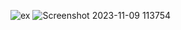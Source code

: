 
![ex](https://github.com/AmanVillar/Assign3/assets/51329512/34ebc88c-d6b3-46d0-be6e-7bc2a51aa68b)
![Screenshot 2023-11-09 113754](https://github.com/AmanVillar/Assign3/assets/51329512/dc79c4be-232c-49a9-9e90-6e80714f92c7)
